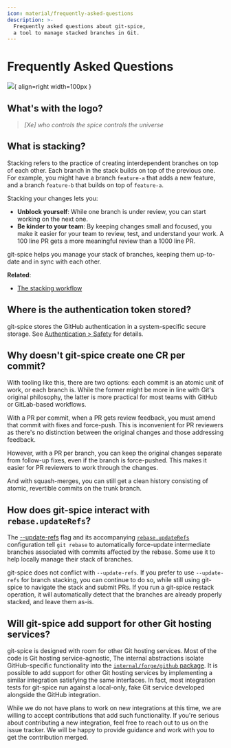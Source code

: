 ```yaml
---
icon: material/frequently-asked-questions
description: >-
  Frequently asked questions about git-spice,
  a tool to manage stacked branches in Git.
---
```


# Frequently Asked Questions

![](img/logo.png){ align=right width=100px }

## What's with the logo?

> *[Xe] who controls the spice controls the universe*

## What is stacking?

Stacking refers to the practice of creating interdependent branches
on top of each other.
Each branch in the stack builds on top of the previous one.
For example, you might have a branch `feature-a` that adds a new feature,
and a branch `feature-b` that builds on top of `feature-a`.

Stacking your changes lets you:

- **Unblock yourself**:
  While one branch is under review, you can start working on the next one.
- **Be kinder to your team**:
  By keeping changes small and focused, you make it easier for your team
  to review, test, and understand your work.
  A 100 line PR gets a more meaningful review than a 1000 line PR.

git-spice helps you manage your stack of branches,
keeping them up-to-date and in sync with each other.

**Related**:

- [The stacking workflow](https://www.stacking.dev/)

## Where is the authentication token stored?

git-spice stores the GitHub authentication in a system-specific secure storage.
See [Authentication > Safety](setup/auth.md#safety) for details.

## Why doesn't git-spice create one CR per commit?

With tooling like this, there are two options:
each commit is an atomic unit of work, or each branch is.
While the former might be more in line with Git's original philosophy,
the latter is more practical for most teams with GitHub or GitLab-based workflows.

With a PR per commit, when a PR gets review feedback,
you must amend that commit with fixes and force-push.
This is inconvenient for PR reviewers as there's no distinction
between the original changes and those addressing feedback.

However, with a PR per branch, you can keep the original changes separate
from follow-up fixes, even if the branch is force-pushed.
This makes it easier for PR reviewers to work through the changes.

And with squash-merges, you can still get a clean history
consisting of atomic, revertible commits on the trunk branch.

## How does git-spice interact with `rebase.updateRefs`?

The [--update-refs](https://git-scm.com/docs/git-rebase/2.42.1#Documentation/git-rebase.txt---update-refs) flag
and its accompanying
[`rebase.updateRefs`](https://git-scm.com/docs/git-rebase/2.42.1#Documentation/git-rebase.txt-rebaseupdateRefs)
configuration tell `git rebase` to automatically force-update
intermediate branches associated with commits affected by the rebase.
Some use it to help locally manage their stack of branches.

git-spice does not conflict with `--update-refs`.
If you prefer to use `--update-refs` for branch stacking,
you can continue to do so,
while still using git-spice to navigate the stack and submit PRs.
If you run a git-spice restack operation,
it will automatically detect that the branches are already properly stacked,
and leave them as-is.

## Will git-spice add support for other Git hosting services?

git-spice is designed with room for other Git hosting services.
Most of the code is Git hosting service-agnostic,
The internal abstractions isolate GitHub-specific functionality into the
[`internal/forge/github` package](https://github.com/abhinav/git-spice/tree/340b95dd7028a2af6e34d041d7dd596d42ac61c9/internal/forge/github).
It is possible to add support for other Git hosting services
by implementing a similar integration satisfying the same interfaces.
In fact, most integration tests for git-spice run against a local-only,
fake Git service developed alongside the GitHub integration.

While we do not have plans to work on new integrations at this time,
we are willing to accept contributions that add such functionality.
If you're serious about contributing a new integration,
feel free to reach out to us on the issue tracker.
We will be happy to provide guidance
and work with you to get the contribution merged.
